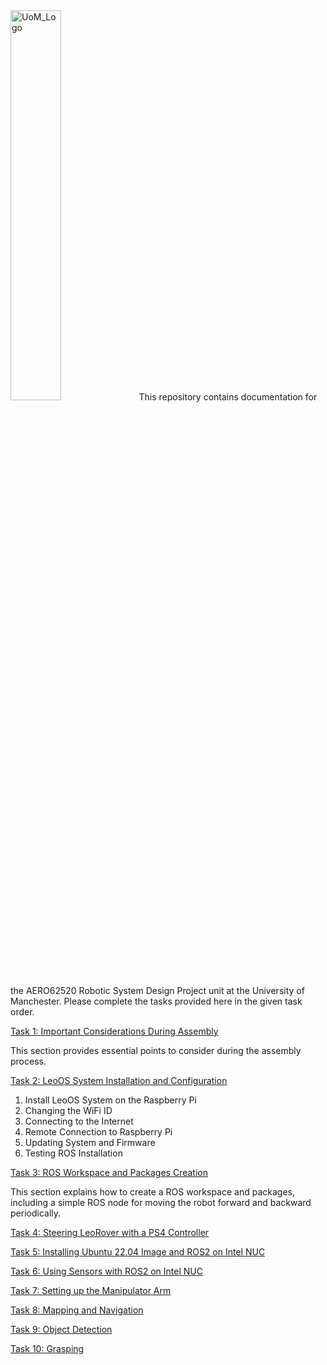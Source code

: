 
<img title="UoM_Logo"  src="/Images/Sensor/Uom.png"  width=40% height=auto>
This repository contains documentation for the AERO62520 Robotic System Design Project unit at the University of Manchester. Please complete the tasks provided here in the given task order.

[Task 1: Important Considerations During Assembly](Task01_Assembly)


This section provides essential points to consider during the assembly process.

[Task 2: LeoOS System Installation and Configuration](Task02_Robot_Software)


<ol>
<li>Install LeoOS System on the Raspberry Pi</li>
<li>Changing the WiFi ID</li>
<li>Connecting to the Internet</li>
<li>Remote Connection to Raspberry Pi</li>
<li>Updating System and Firmware</li>
<li>Testing ROS Installation</li>
</ol>

[Task 3: ROS Workspace and Packages Creation](Task03_Basic_ROS)

This section explains how to create a ROS workspace and packages, including a simple ROS node for moving the robot forward and backward periodically.

[Task 4: Steering LeoRover with a PS4 Controller](Task04_Steering_with_joystick)

[Task 5: Installing Ubuntu 22.04 Image and ROS2 on Intel NUC](Task05_Intel_NUC_Setup)

[Task 6: Using Sensors with ROS2 on Intel NUC](Task06_Using_Sensors)

[Task 7: Setting up the Manipulator Arm](Task07_Manipulator_Setup)

[Task 8: Mapping and Navigation](Task08_Mapping_and_Navigation)

[Task 9: Object Detection](Task09_Object_Detection)

[Task 10: Grasping](Task10_Grasping)
